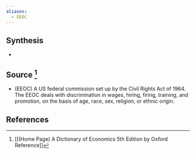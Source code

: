 ```yaml
---
aliases:
  - EEOC
---
```

## Synthesis
- 
## Source [^1]
- (EEOC) A US federal commission set up by the Civil Rights Act of 1964. The EEOC deals with discrimination in wages, hiring, firing, training, and promotion, on the basis of age, race, sex, religion, or ethnic origin.
## References

[^1]: [[(Home Page) A Dictionary of Economics 5th Edition by Oxford Reference]]